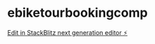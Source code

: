 # ebiketourbookingcomp

[Edit in StackBlitz next generation editor ⚡️](https://stackblitz.com/~/github.com/mevan1771/ebiketourbookingcomp)